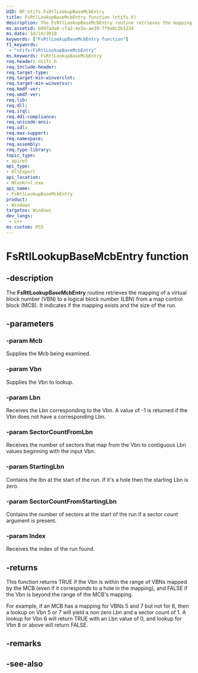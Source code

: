 ```yaml
---
UID: NF:ntifs.FsRtlLookupBaseMcbEntry
title: FsRtlLookupBaseMcbEntry function (ntifs.h)
description: The FsRtlLookupBaseMcbEntry routine retrieves the mapping of a Vbn to an Lbn from an Mcb. It indicates if the mapping exists and the size of the run.
ms.assetid: b997ada6-cfa2-4e3a-ae39-7f9a8c2b3234
ms.date: 10/19/2018
keywords: ["FsRtlLookupBaseMcbEntry function"]
f1_keywords:
 - "ntifs/FsRtlLookupBaseMcbEntry"
ms.keywords: FsRtlLookupBaseMcbEntry
req.header: ntifs.h
req.include-header:
req.target-type:
req.target-min-winverclnt:
req.target-min-winversvr:
req.kmdf-ver:
req.umdf-ver:
req.lib:
req.dll:
req.irql: 
req.ddi-compliance:
req.unicode-ansi:
req.idl:
req.max-support:
req.namespace:
req.assembly:
req.type-library: 
topic_type: 
- apiref
api_type: 
- DllExport
api_location: 
- NtosKrnl.exe
api_name: 
- FsRtlLookupBaseMcbEntry
product:
- Windows
targetos: Windows
dev_langs:
 - c++
ms.custom: RS5
---
```


# FsRtlLookupBaseMcbEntry function


## -description


The **FsRtlLookupBaseMcbEntry** routine retrieves the mapping of a virtual block number (VBN) to a logical block number (LBN) from a map control block (MCB). It indicates if the mapping exists and the size of the run.


## -parameters

### -param Mcb
Supplies the Mcb being examined.

### -param Vbn
Supplies the Vbn to lookup.

### -param Lbn
Receives the Lbn corresponding to the Vbn.  A value of -1 is returned if the Vbn does not have a corresponding Lbn.

### -param SectorCountFromLbn
Receives the number of sectors that map from the Vbn to contiguous Lbn values beginning with the input Vbn.

### -param StartingLbn
Contains the lbn at the start of the run. If it's a hole then the starting Lbn is zero.

### -param SectorCountFromStartingLbn
Contains the number of sectors at the start of the run if a sector count argument is present.

### -param Index
Receives the index of the run found.

## -returns
This function returns TRUE if the Vbn is within the range of VBNs mapped by the MCB (even if it corresponds to a hole in the mapping), and FALSE if the Vbn is beyond the range of the MCB's mapping.

For example, if an MCB has a mapping for VBNs 5 and 7 but not for 6, then a lookup on Vbn 5 or 7 will yield a non zero Lbn and a sector count of 1.  A lookup for Vbn 6 will return TRUE with an Lbn value of 0, and lookup for Vbn 8 or above will return FALSE.

## -remarks

## -see-also
